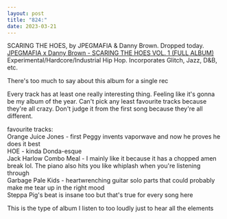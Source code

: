 ```yaml
---
layout: post
title: "824:"
date: 2023-03-21
---
```


SCARING THE HOES, by JPEGMAFIA & Danny Brown. Dropped today.  
[JPEGMAFIA x Danny Brown \- SCARING THE HOES VOL. 1 (FULL ALBUM)](https://youtu.be/F2UY_y6IKQE)  
Experimental/Hardcore/Industrial Hip Hop. Incorporates Glitch, Jazz, D\&B, etc.

There's too much to say about this album for a single rec

Every track has at least one really interesting thing. Feeling like it's gonna be my album of the year. Can't pick any least favourite tracks because they're all crazy. Don't judge it from the first song because they're all different.

favourite tracks:  
Orange Juice Jones \- first Peggy invents vaporwave and now he proves he does it best  
HOE \- kinda Donda-esque  
Jack Harlow Combo Meal \- I mainly like it because it has a chopped amen break lol. The piano also hits you like whiplash when you're listening through  
Garbage Pale Kids \- heartwrenching guitar solo parts that could probably make me tear up in the right mood  
Steppa Pig's beat is insane too but that's true for every song here

This is the type of album I listen to too loudly just to hear all the elements
